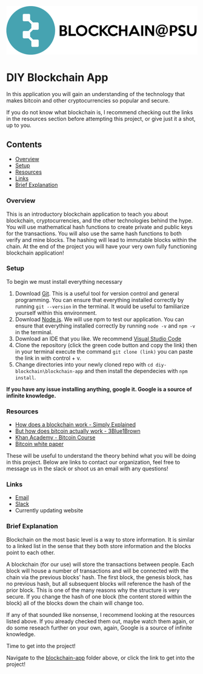 ![Blockchain Logo](/images/horizontal-logo.png)
# DIY Blockchain App
In this application you will gain an understanding of the technology that makes bitcoin and other cryptocurrencies so popular and secure.

If you do not know what blockchain is, I recommend checking out the links in the resources section before attempting this project, or give just it a shot, up to you.
## Contents 
* [Overview](https://github.com/blockchainpsu/diy-blockchain#Overview)
* [Setup](https://github.com/blockchainpsu/diy-blockchain#Setup)
* [Resources](https://github.com/blockchainpsu/diy-blockchain#Resources)
* [Links](https://github.com/blockchainpsu/diy-blockchain#Links)
* [Brief Explanation](https://github.com/blockchainpsu/diy-blockchain#Brief-Explanation)
### Overview
This is an introductory blockchain application to teach you about blockchain, cryptocurrencies, and the other technologies behind the hype. You will use mathematical hash functions to create private and public keys for the transactions. You will also use the same hash functions to both verify and mine blocks. The hashing will lead to immutable blocks within the chain. At the end of the project you will have your very own fully functioning blockchain application!
### Setup
To begin we must install everything necessary
1. Download [Git](https://git-scm.com/downloads). This is a useful tool for version control and general programming. You can ensure that everything installed correctly by running `git --version` in the terminal. It would be useful to familiarize yourself within this environment.
2. Download [Node.js](https://nodejs.org/en/download/). We will use npm to test our application. You can ensure that everything installed correctly by running `node -v` and `npm -v` in the terminal.
3. Download an IDE that you like. We recommend [Visual Studio Code](https://code.visualstudio.com/download)
4. Clone the repository (click the green code button and copy the link) then in your terminal execute the command `git clone (link)` you can paste the link in with control + v.
5. Change directories into your newly cloned repo with `cd diy-blockchain\blockchain-app` and then install the dependecies with `npm install`.

**If you have any issue installing anything, google it. Google is a source of infinite knowledge.**
### Resources
* [How does a blockchain work - Simply Explained](https://www.youtube.com/watch?v=SSo_EIwHSd4&t=140s)
* [But how does bitcoin actually work - 3Blue1Brown](https://www.youtube.com/watch?v=bBC-nXj3Ng4&t=874s)
* [Khan Academy - Bitcoin Course](https://www.youtube.com/playlist?list=PL73q2zDIiGK_O5OYdK5vxcezzC0zu_3OS)
* [Bitcoin white paper](https://bitcoin.org/bitcoin.pdf)

These will be useful to understand the theory behind what you will be doing in this project. Below are links to contact our organization, feel free to message us in the slack or shoot us an email with any questions!
### Links
* [Email](mailto:blockchain.psu@gmail.com)
* [Slack](https://blockchainpsu.slack.com/signup#/)
* Currently updating website
### Brief Explanation
Blockchain on the most basic level is a way to store information. It is similar to a linked list in the sense that they both store information and the blocks point to each other.

A blockchain (for our use) will store the transactions between people. Each block will house a number of transactions and will be connected with the chain via the previous blocks' hash. The first block, the genesis block, has no previous hash, but all subsequent blocks will reference the hash of the prior block. This is one of the many reasons why the structure is very secure. If you change the hash of one block (the content stored within the block) all of the blocks down the chain will change too. 

If any of that sounded like nonsense, I recommend looking at the resources listed above. If you already checked them out, maybe watch them again, or do some reseach further on your own, again, Google is a source of infinite knowledge.

Time to get into the project!

Navigate to the [blockchain-app](https://github.com/blockchainpsu/diy-blockchain/tree/main/blockchain-app) folder above, or click the link to get into the project!
